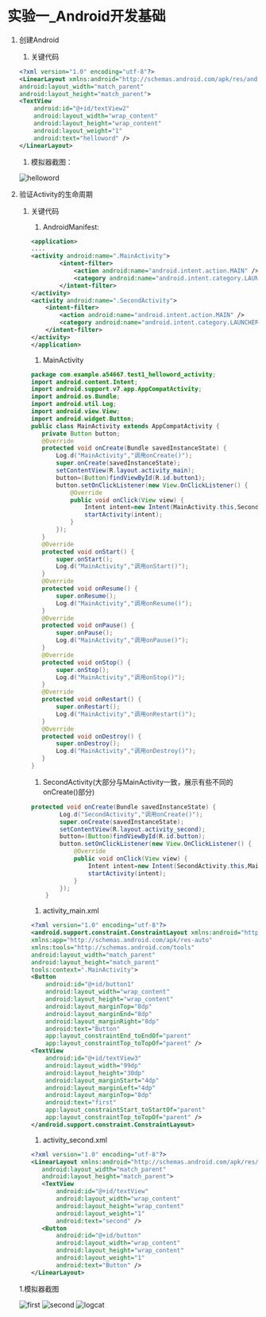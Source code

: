 # 实验一_Android开发基础
1. 创建Android
    1. 关键代码

    ```xml
    <?xml version="1.0" encoding="utf-8"?>
    <LinearLayout xmlns:android="http://schemas.android.com/apk/res/android"
    android:layout_width="match_parent"
    android:layout_height="match_parent">
    <TextView
        android:id="@+id/textView2"
        android:layout_width="wrap_content"
        android:layout_height="wrap_content"
        android:layout_weight="1"
        android:text="helloword" />
    </LinearLayout>
    ```
    1. 模拟器截图：

    ![helloword](https://img-blog.csdnimg.cn/20190319223008675.png?x-oss-process=image/watermark,type_ZmFuZ3poZW5naGVpdGk,shadow_10,text_aHR0cHM6Ly9ibG9nLmNzZG4ubmV0L3dlaXhpbl80MjQ3OTEzNA==,size_16,color_FFFFFF,t_70)

1. 验证Activity的生命周期
    1. 关键代码

        1. AndroidManifest:
        ```xml
        <application>
        ....
        <activity android:name=".MainActivity">
                <intent-filter>
                    <action android:name="android.intent.action.MAIN" />
                    <category android:name="android.intent.category.LAUNCHER" />
                </intent-filter>
        </activity>
        <activity android:name=".SecondActivity">
            <intent-filter>
                <action android:name="android.intent.action.MAIN" />
                <category android:name="android.intent.category.LAUNCHER" />
            </intent-filter>
        </activity>
        </application>
        ```
        1. MainActivity
         ```java
        package com.example.a54667.test1_helloword_activity;
        import android.content.Intent;
        import android.support.v7.app.AppCompatActivity;
        import android.os.Bundle;
        import android.util.Log;
        import android.view.View;
        import android.widget.Button;
        public class MainActivity extends AppCompatActivity {
            private Button button;
            @Override
            protected void onCreate(Bundle savedInstanceState) {
                Log.d("MainActivity","调用onCreate()");
                super.onCreate(savedInstanceState);
                setContentView(R.layout.activity_main);
                button=(Button)findViewById(R.id.button1);
                button.setOnClickListener(new View.OnClickListener() {
                    @Override
                    public void onClick(View view) {
                        Intent intent=new Intent(MainActivity.this,SecondActivity.class);
                        startActivity(intent);
                    }
                });
            }
            @Override
            protected void onStart() {
                super.onStart();
                Log.d("MainActivity","调用onStart()");
            }
            @Override
            protected void onResume() {
                super.onResume();
                Log.d("MainActivity","调用onResume()");
            }
            @Override
            protected void onPause() {
                super.onPause();
                Log.d("MainActivity","调用onPause()");
            }
            @Override
            protected void onStop() {
                super.onStop();
                Log.d("MainActivity","调用onStop()");
            }
            @Override
            protected void onRestart() {
                super.onRestart();
                Log.d("MainActivity","调用onRestart()");
            }
            @Override
            protected void onDestroy() {
                super.onDestroy();
                Log.d("MainActivity","调用onDestroy()");
            }
        }
        ```
        1. SecondActivity(大部分与MainActivity一致，展示有些不同的onCreate()部分)
        ```java
        protected void onCreate(Bundle savedInstanceState) {
                Log.d("SecondActivity","调用onCreate()");
                super.onCreate(savedInstanceState);
                setContentView(R.layout.activity_second);
                button=(Button)findViewById(R.id.button);
                button.setOnClickListener(new View.OnClickListener() {
                    @Override
                    public void onClick(View view) {
                        Intent intent=new Intent(SecondActivity.this,MainActivity.class);
                        startActivity(intent);
                    }
                });
            }
        ```
        1. activity_main.xml
        ```xml
        <?xml version="1.0" encoding="utf-8"?>
        <android.support.constraint.ConstraintLayout xmlns:android="http://schemas.android.com/apk/res/android"
        xmlns:app="http://schemas.android.com/apk/res-auto"
        xmlns:tools="http://schemas.android.com/tools"
        android:layout_width="match_parent"
        android:layout_height="match_parent"
        tools:context=".MainActivity">
        <Button
            android:id="@+id/button1"
            android:layout_width="wrap_content"
            android:layout_height="wrap_content"
            android:layout_marginTop="8dp"
            android:layout_marginEnd="8dp"
            android:layout_marginRight="8dp"
            android:text="Button"
            app:layout_constraintEnd_toEndOf="parent"
            app:layout_constraintTop_toTopOf="parent" />
        <TextView
            android:id="@+id/textView3"
            android:layout_width="99dp"
            android:layout_height="30dp"
            android:layout_marginStart="4dp"
            android:layout_marginLeft="4dp"
            android:layout_marginTop="8dp"
            android:text="first"
            app:layout_constraintStart_toStartOf="parent"
            app:layout_constraintTop_toTopOf="parent" />
        </android.support.constraint.ConstraintLayout>
        ```
        1. activity_second.xml
         ```xml
        <?xml version="1.0" encoding="utf-8"?>
        <LinearLayout xmlns:android="http://schemas.android.com/apk/res/android"
            android:layout_width="match_parent"
            android:layout_height="match_parent">
            <TextView
                android:id="@+id/textView"
                android:layout_width="wrap_content"
                android:layout_height="wrap_content"
                android:layout_weight="1"
                android:text="second" />
            <Button
                android:id="@+id/button"
                android:layout_width="wrap_content"
                android:layout_height="wrap_content"
                android:layout_weight="1"
                android:text="Button" />
        </LinearLayout>

        ```
    1.模拟器截图

    ![first](https://img-blog.csdnimg.cn/20190319230558772.png?x-oss-process=image/watermark,type_ZmFuZ3poZW5naGVpdGk,shadow_10,text_aHR0cHM6Ly9ibG9nLmNzZG4ubmV0L3dlaXhpbl80MjQ3OTEzNA==,size_16,color_FFFFFF,t_70)
    ![second](https://img-blog.csdnimg.cn/20190319230433148.png?x-oss-process=image/watermark,type_ZmFuZ3poZW5naGVpdGk,shadow_10,text_aHR0cHM6Ly9ibG9nLmNzZG4ubmV0L3dlaXhpbl80MjQ3OTEzNA==,size_16,color_FFFFFF,t_70)
    ![logcat](https://img-blog.csdnimg.cn/20190319230628534.png?x-oss-process=image/watermark,type_ZmFuZ3poZW5naGVpdGk,shadow_10,text_aHR0cHM6Ly9ibG9nLmNzZG4ubmV0L3dlaXhpbl80MjQ3OTEzNA==,size_16,color_FFFFFF,t_70)